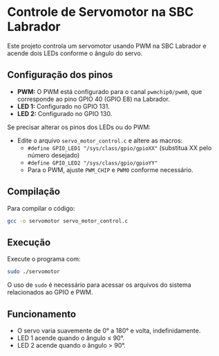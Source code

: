 # Controle de Servomotor na SBC Labrador

Este projeto controla um servomotor usando PWM na SBC Labrador e acende dois LEDs conforme o ângulo do servo.

## Configuração dos pinos

- **PWM:** O PWM está configurado para o canal `pwmchip0/pwm0`, que corresponde ao pino GPIO 40 (GPIO E8) na Labrador.
- **LED 1:** Configurado no GPIO 131.
- **LED 2:** Configurado no GPIO 130.

Se precisar alterar os pinos dos LEDs ou do PWM:
- Edite o arquivo `servo_motor_control.c` e altere as macros:
  - `#define GPIO_LED1 "/sys/class/gpio/gpioXX"` (substitua XX pelo número desejado)
  - `#define GPIO_LED2 "/sys/class/gpio/gpioYY"`
  - Para o PWM, ajuste `PWM_CHIP` e `PWM0` conforme necessário.

## Compilação

Para compilar o código:
```bash
gcc -o servomotor servo_motor_control.c 
```

## Execução

Execute o programa com:
```bash
sudo ./servomotor
```

O uso de `sudo` é necessário para acessar os arquivos do sistema relacionados ao GPIO e PWM.

## Funcionamento
- O servo varia suavemente de 0° a 180° e volta, indefinidamente.
- LED 1 acende quando o ângulo ≤ 90°.
- LED 2 acende quando o ângulo > 90°.
